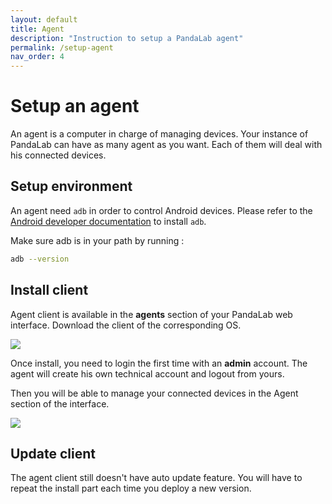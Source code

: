```yaml
---
layout: default
title: Agent
description: "Instruction to setup a PandaLab agent"
permalink: /setup-agent
nav_order: 4
---
```

# Setup an agent

An agent is a computer in charge of managing devices. Your instance of PandaLab can have as many agent as you want. 
Each of them will deal with his connected devices.


## Setup environment

An agent need `adb` in order to control Android devices.
Please refer to the [Android developer documentation](https://developer.android.com/docs) to install `adb`.

Make sure adb is in your path by running :

```bash
adb --version
```

## Install client

Agent client is available in the **agents** section of your PandaLab web interface. Download the client of the corresponding OS.

![](assets/screenshots/agent-client.png)

Once install, you need to login the first time with an **admin** account. The agent will create his own technical account and logout
from yours. 

Then you will be able to manage your connected devices in the Agent section of the interface.

![](assets/screenshots/agent.png)


## Update client

The agent client still doesn't have auto update feature. You will have to repeat the install part each time you deploy a new version.

